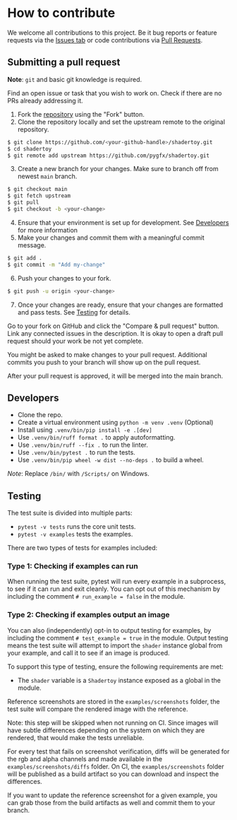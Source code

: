 # How to contribute

We welcome all contributions to this project. Be it bug reports or feature requests via the [Issues tab](https://github.com/pygfx/shadertoy/issues) or code contributions via [Pull Requests](https://github.com/pygfx/shadertoy/pulls).


## Submitting a pull request 

**Note**: `git` and basic git knowledge is required.

Find an open issue or task that you wish to work on. Check if there are no PRs already addressing it.

1. Fork the [repository](https://github.com/pygfx/shadertoy) using the "Fork" button.
2. Clone the repository locally and set the upstream remote to the original repository.
```bash
$ git clone https://github.com/<your-github-handle>/shadertoy.git
$ cd shadertoy
$ git remote add upstream https://github.com/pygfx/shadertoy.git
```
3. Create a new branch for your changes. Make sure to branch off from newest `main` branch.
```bash
$ git checkout main
$ git fetch upstream
$ git pull 
$ git checkout -b <your-change>
```
4. Ensure that your environment is set up for development. See [Developers](#developers) for more information
5. Make your changes and commit them with a meaningful commit message.
```bash
$ git add .
$ git commit -m "Add my-change"
```
6. Push your changes to your fork.
```bash
$ git push -u origin <your-change>
```
7. Once your changes are ready, ensure that your changes are formatted and pass tests. See [Testing](#testing) for details.

Go to your fork on GitHub and click the "Compare & pull request" button. Link any connected issues in the description. It is okay to open a draft pull request should your work be not yet complete.

You might be asked to make changes to your pull request. Additional commits you push to your branch will show up on the pull request.

After your pull request is approved, it will be merged into the main branch.

## Developers

* Clone the repo.
* Create a virtual environment using `python -m venv .venv` (Optional)
* Install using `.venv/bin/pip install -e .[dev]`
* Use `.venv/bin/ruff format .` to apply autoformatting.
* Use `.venv/bin/ruff --fix .` to run the linter.
* Use `.venv/bin/pytest .` to run the tests.
* Use `.venv/bin/pip wheel -w dist --no-deps .` to build a wheel.

*Note*: Replace `/bin/` with `/Scripts/` on Windows.

## Testing

The test suite is divided into multiple parts:

* `pytest -v tests` runs the core unit tests.
* `pytest -v examples` tests the examples.

There are two types of tests for examples included:

### Type 1: Checking if examples can run

When running the test suite, pytest will run every example in a subprocess, to
see if it can run and exit cleanly. You can opt out of this mechanism by
including the comment `# run_example = false` in the module.

### Type 2: Checking if examples output an image

You can also (independently) opt-in to output testing for examples, by including
the comment `# test_example = true` in the module. Output testing means the test
suite will attempt to import the `shader` instance global from your example, and
call it to see if an image is produced.

To support this type of testing, ensure the following requirements are met:

* The `shader` variable is a `Shadertoy` instance exposed as a global in the module.

Reference screenshots are stored in the `examples/screenshots` folder, the test
suite will compare the rendered image with the reference.

Note: this step will be skipped when not running on CI. Since images will have
subtle differences depending on the system on which they are rendered, that
would make the tests unreliable.

For every test that fails on screenshot verification, diffs will be generated
for the rgb and alpha channels and made available in the
`examples/screenshots/diffs` folder. On CI, the `examples/screenshots` folder
will be published as a build artifact so you can download and inspect the
differences.

If you want to update the reference screenshot for a given example, you can grab
those from the build artifacts as well and commit them to your branch.